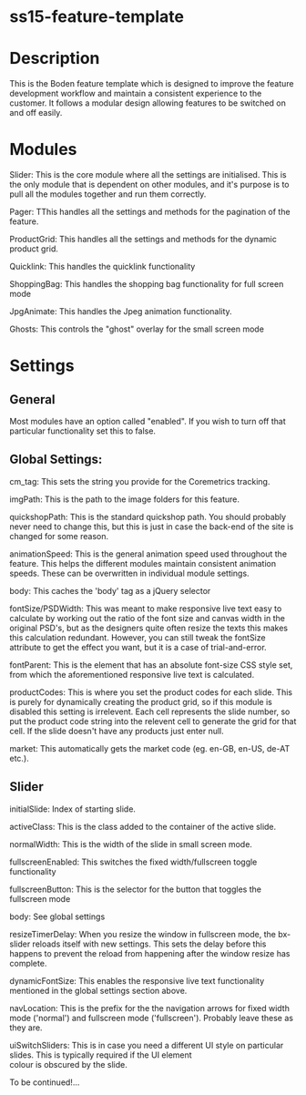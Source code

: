 ss15-feature-template
=====================

Description
===========
<p>This is the Boden feature template which is designed to improve the feature development workflow and maintain a 
consistent experience to the customer. It follows a modular design allowing features to be switched on and off easily.</p>

Modules
=======
  Slider:
    This is the core module where all the settings are initialised. This is the only module that is dependent on other
    modules, and it's purpose is to pull all the modules together and run them correctly.
  
  Pager:
    TThis handles all the settings and methods for the pagination of the feature.
    
  ProductGrid:
    This handles all the settings and methods for the dynamic product grid.
    
  Quicklink:
    This handles the quicklink functionality
    
  ShoppingBag:
    This handles the shopping bag functionality for full screen mode
    
  JpgAnimate:
    This handles the Jpeg animation functionality.
    
  Ghosts:
    This controls the "ghost" overlay for the small screen mode
  
  
Settings
========
  General
  -------
  Most modules have an option called "enabled". If you wish to turn off that particular functionality set this to 
  false.
    
  Global Settings:
  ----------------
  cm_tag:
    This sets the string you provide for the Coremetrics tracking.
    
  imgPath:
    This is the path to the image folders for this feature.
    
  quickshopPath:
    This is the standard quickshop path. You should probably never need to change this, but this is just in case the 
    back-end of the site is changed for some reason.
    
  animationSpeed:
    This is the general animation speed used throughout the feature. This helps the different modules maintain
    consistent animation speeds. These can be overwritten in individual module settings.
    
  body:
    This caches the 'body' tag as a jQuery selector
    
  fontSize/PSDWidth:
    This was meant to make responsive live text easy to calculate by working out the ratio of the font size and canvas
    width in the original PSD's, but as the designers quite often resize the texts this makes this calculation
    redundant. However, you can still tweak the fontSize attribute to get the effect you want, but it is a case of
    trial-and-error.
    
  fontParent:
    This is the element that has an absolute font-size CSS style set, from which the aforementioned responsive live
    text is calculated.
    
  productCodes:
    This is where you set the product codes for each slide. This is purely for dynamically creating the product grid, 
    so if this module is disabled this setting is irrelevent. Each cell represents the slide number, so put the 
    product code string into the relevent cell to generate the grid for that cell. If the slide doesn't have any 
    products just enter null.
    
  market:
    This automatically gets the market code (eg. en-GB, en-US, de-AT etc.).
    
  
  Slider
  ------
  initialSlide:
    Index of starting slide.
    
  activeClass:
    This is the class added to the container of the active slide.
    
  normalWidth:
    This is the width of the slide in small screen mode.
    
  fullscreenEnabled:
    This switches the fixed width/fullscreen toggle functionality
    
  fullscreenButton:
    This is the selector for the button that toggles the fullscreen mode
    
  body:
    See global settings
    
  resizeTimerDelay:
    When you resize the window in fullscreen mode, the bx-slider reloads itself with new settings. This sets the delay
    before this happens to prevent the reload from happening after the window resize has complete.
    
  dynamicFontSize:
    This enables the responsive live text functionality mentioned in the global settings section above.
    
  navLocation:
    This is the prefix for the the navigation arrows for fixed width mode ('normal') and fullscreen mode 
    ('fullscreen'). Probably leave these as they are.
    
  uiSwitchSliders:
    This is in case you need a different UI style on particular slides. This is typically required if the UI element  
    colour is obscured by the slide.
    
To be continued!...
